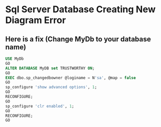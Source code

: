 # Sql Server Database Creating New Diagram Error

## Here is a fix (Change MyDb to your database name)

```sql
USE MyDb 
GO 
ALTER DATABASE MyDB set TRUSTWORTHY ON; 
GO 
EXEC dbo.sp_changedbowner @loginame = N'sa', @map = false 
GO 
sp_configure 'show advanced options', 1; 
GO 
RECONFIGURE; 
GO 
sp_configure 'clr enabled', 1; 
GO 
RECONFIGURE; 
GO
```